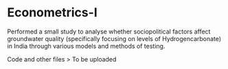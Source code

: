 # Econometrics-I

Performed a small study to analyse whether sociopolitical factors affect groundwater quality (specifically focusing on levels of Hydrogencarbonate) in India through various models and methods of testing.

Code and other files > To be uploaded
